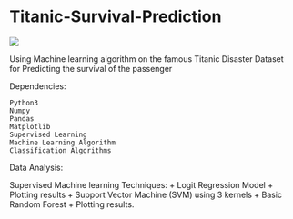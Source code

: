 # Titanic-Survival-Prediction

<img src="https://images8.alphacoders.com/405/405029.jpg">

Using Machine learning algorithm on the famous Titanic Disaster Dataset for Predicting the survival of the passenger
                                                                    


Dependencies:

    Python3
    Numpy
    Pandas
    Matplotlib
    Supervised Learning
    Machine Learning Algorithm
    Classification Algorithms
    


Data Analysis:

Supervised Machine learning Techniques: + Logit Regression Model + Plotting results + Support Vector Machine (SVM) using 3 kernels + Basic Random Forest + Plotting results.

